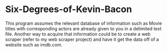 # Six-Degrees-of-Kevin-Bacon
This program assumes the relevant database of information such as Movie titles with corresponding actors are already given to you in a delimited text file. Another way to acquire that information could be to create a web scraper (refer to my web scraper project) and have it get the data off of a website such as imdb.com.

